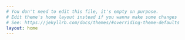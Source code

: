 ```yaml
---
# You don't need to edit this file, it's empty on purpose.
# Edit theme's home layout instead if you wanna make some changes
# See: https://jekyllrb.com/docs/themes/#overriding-theme-defaults
layout: home
---
```


<div id="ncaa_season"></div>

<meta charset="utf-8">
<style>

.node {
  stroke: #fff;
  stroke-width: 1.5px;
}

.link {
  fill: none;
  stroke: #bbb;
}

</style>

<script>

var margin = {top: 10, right: 50, bottom: 20, left: 50},
    width = 960 - margin.left - margin.right,
    height = 550 - margin.top - margin.bottom;

var svg = d3.select('div#ncaa_season').append('svg')
  .attr("width", width + margin.left + margin.right)
  .attr("height", height + margin.bottom + margin.top);

var color = d3.scaleOrdinal(d3.schemeCategory20);

var simulation = d3.forceSimulation()
    .force("link", d3.forceLink().distance(10).strength(0.5))
    .force("charge", d3.forceManyBody())
    .force("center", d3.forceCenter(width / 2, height / 2));

var graph =  {{ site.data.ncaa_2016 | jsonify }};

 console.log(graph)

  var nodes = graph.nodes,
      nodeById = d3.map(nodes, function(d) { return d.id; }),
      links = graph.links,
      bilinks = [];

  links.forEach(function(link) {
    var s = link.source = nodeById.get(link.source),
        t = link.target = nodeById.get(link.target),
        i = {}; // intermediate node
    nodes.push(i);
    links.push({source: s, target: i}, {source: i, target: t});
    bilinks.push([s, i, t]);
  });

  var link = svg.selectAll(".link")
    .data(bilinks)
    .enter().append("path")
      .attr("class", "link");

  var node = svg.selectAll(".node")
    .data(nodes.filter(function(d) { return d.id; }))
    .enter().append("circle")
      .attr("class", "node")
      .attr("r", 5)
      .attr("fill", function(d) { return color(d.group); })
      .call(d3.drag()
          .on("start", dragstarted)
          .on("drag", dragged)
          .on("end", dragended));

  node.append("title")
      .text(function(d) { return d.id; });

  simulation
      .nodes(nodes)
      .on("tick", ticked);

  simulation.force("link")
      .links(links);

  function ticked() {
    link.attr("d", positionLink);
    node.attr("transform", positionNode);
  }

function positionLink(d) {
  return "M" + d[0].x + "," + d[0].y
       + "S" + d[1].x + "," + d[1].y
       + " " + d[2].x + "," + d[2].y;
}

function positionNode(d) {
  return "translate(" + d.x + "," + d.y + ")";
}

function dragstarted(d) {
  if (!d3.event.active) simulation.alphaTarget(0.3).restart();
  d.fx = d.x, d.fy = d.y;
}

function dragged(d) {
  d.fx = d3.event.x, d.fy = d3.event.y;
}

function dragended(d) {
  if (!d3.event.active) simulation.alphaTarget(0);
  d.fx = null, d.fy = null;
}

</script>